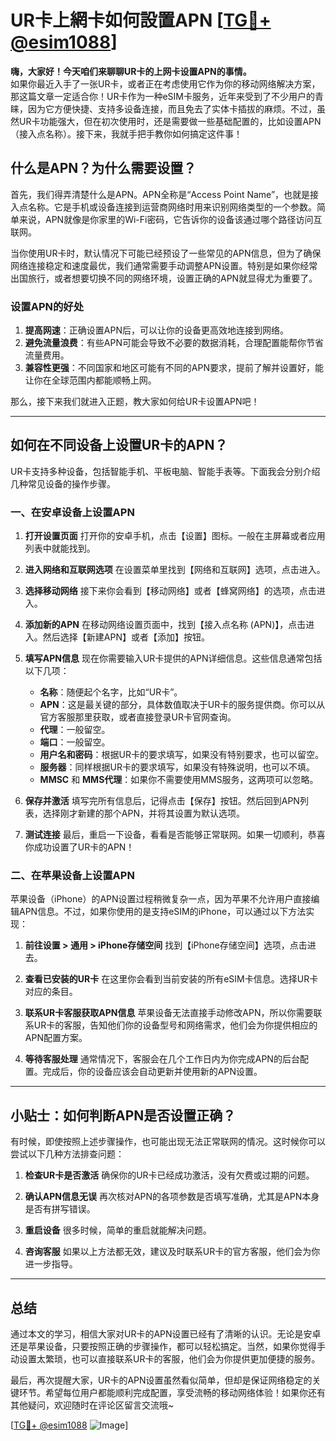 # UR卡上網卡如何設置APN [[TG💪+ @esim1088](https://t.me/s/esim1088)]

**嗨，大家好！今天咱们来聊聊UR卡的上网卡设置APN的事情。**  
如果你最近入手了一张UR卡，或者正在考虑使用它作为你的移动网络解决方案，那这篇文章一定适合你！UR卡作为一种eSIM卡服务，近年来受到了不少用户的青睐，因为它方便快捷、支持多设备连接，而且免去了实体卡插拔的麻烦。不过，虽然UR卡功能强大，但在初次使用时，还是需要做一些基础配置的，比如设置APN（接入点名称）。接下来，我就手把手教你如何搞定这件事！

## 什么是APN？为什么需要设置？

首先，我们得弄清楚什么是APN。APN全称是“Access Point Name”，也就是接入点名称。它是手机或设备连接到运营商网络时用来识别网络类型的一个参数。简单来说，APN就像是你家里的Wi-Fi密码，它告诉你的设备该通过哪个路径访问互联网。

当你使用UR卡时，默认情况下可能已经预设了一些常见的APN信息，但为了确保网络连接稳定和速度最优，我们通常需要手动调整APN设置。特别是如果你经常出国旅行，或者想要切换不同的网络环境，设置正确的APN就显得尤为重要了。

### 设置APN的好处

1. **提高网速**：正确设置APN后，可以让你的设备更高效地连接到网络。
2. **避免流量浪费**：有些APN可能会导致不必要的数据消耗，合理配置能帮你节省流量费用。
3. **兼容性更强**：不同国家和地区可能有不同的APN要求，提前了解并设置好，能让你在全球范围内都能顺畅上网。

那么，接下来我们就进入正题，教大家如何给UR卡设置APN吧！

---

## 如何在不同设备上设置UR卡的APN？

UR卡支持多种设备，包括智能手机、平板电脑、智能手表等。下面我会分别介绍几种常见设备的操作步骤。

### 一、在安卓设备上设置APN

1. **打开设置页面**
   打开你的安卓手机，点击【设置】图标。一般在主屏幕或者应用列表中就能找到。

2. **进入网络和互联网选项**
   在设置菜单里找到【网络和互联网】选项，点击进入。

3. **选择移动网络**
   接下来你会看到【移动网络】或者【蜂窝网络】的选项，点击进入。

4. **添加新的APN**
   在移动网络设置页面中，找到【接入点名称 (APN)】，点击进入。然后选择【新建APN】或者【添加】按钮。

5. **填写APN信息**
   现在你需要输入UR卡提供的APN详细信息。这些信息通常包括以下几项：
   - **名称**：随便起个名字，比如“UR卡”。
   - **APN**：这是最关键的部分，具体数值取决于UR卡的服务提供商。你可以从官方客服那里获取，或者直接登录UR卡官网查询。
   - **代理**：一般留空。
   - **端口**：一般留空。
   - **用户名和密码**：根据UR卡的要求填写，如果没有特别要求，也可以留空。
   - **服务器**：同样根据UR卡的要求填写，如果没有特殊说明，也可以不填。
   - **MMSC** 和 **MMS代理**：如果你不需要使用MMS服务，这两项可以忽略。

6. **保存并激活**
   填写完所有信息后，记得点击【保存】按钮。然后回到APN列表，选择刚才新建的那个APN，并将其设置为默认选项。

7. **测试连接**
   最后，重启一下设备，看看是否能够正常联网。如果一切顺利，恭喜你成功设置了UR卡的APN！

### 二、在苹果设备上设置APN

苹果设备（iPhone）的APN设置过程稍微复杂一点，因为苹果不允许用户直接编辑APN信息。不过，如果你使用的是支持eSIM的iPhone，可以通过以下方法实现：

1. **前往设置 > 通用 > iPhone存储空间**
   找到【iPhone存储空间】选项，点击进去。

2. **查看已安装的UR卡**
   在这里你会看到当前安装的所有eSIM卡信息。选择UR卡对应的条目。

3. **联系UR卡客服获取APN信息**
   苹果设备无法直接手动修改APN，所以你需要联系UR卡的客服，告知他们你的设备型号和网络需求，他们会为你提供相应的APN配置方案。

4. **等待客服处理**
   通常情况下，客服会在几个工作日内为你完成APN的后台配置。完成后，你的设备应该会自动更新并使用新的APN设置。

---

## 小贴士：如何判断APN是否设置正确？

有时候，即使按照上述步骤操作，也可能出现无法正常联网的情况。这时候你可以尝试以下几种方法排查问题：

1. **检查UR卡是否激活**
   确保你的UR卡已经成功激活，没有欠费或过期的问题。

2. **确认APN信息无误**
   再次核对APN的各项参数是否填写准确，尤其是APN本身是否有拼写错误。

3. **重启设备**
   很多时候，简单的重启就能解决问题。

4. **咨询客服**
   如果以上方法都无效，建议及时联系UR卡的官方客服，他们会为你进一步指导。

---

## 总结

通过本文的学习，相信大家对UR卡的APN设置已经有了清晰的认识。无论是安卓还是苹果设备，只要按照正确的步骤操作，都可以轻松搞定。当然，如果你觉得手动设置太繁琐，也可以直接联系UR卡的客服，他们会为你提供更加便捷的服务。

最后，再次提醒大家，UR卡的APN设置虽然看似简单，但却是保证网络稳定的关键环节。希望每位用户都能顺利完成配置，享受流畅的移动网络体验！如果你还有其他疑问，欢迎随时在评论区留言交流哦~

[[TG💪+ @esim1088](https://t.me/s/esim1088) ![Image](https://i.postimg.cc/4NQfJmqS/Snipaste-2025-05-13-00-14-12.png)]